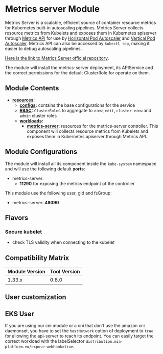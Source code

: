 # Metrics server Module

Metrics Server is a scalable, efficient source of container resource metrics for Kubernetes built-in autoscaling pipelines.
Metrics Server collects resource metrics from Kubelets and exposes them in Kubernetes apiserver through [Metrics API]
for use by [Horizontal Pod Autoscaler] and [Vertical Pod Autoscaler]. Metrics API can also be accessed by `kubectl top`,
making it easier to debug autoscaling pipelines.

[Here is the link to Metrics Server official repository].

The module will install the metrics-server deployment, its APIService and the correct permissions for the default
ClusterRole for operate on them.

## Module Contents

- **[resources](./base/resources)**:
  - **[configs](./base/resources/configs):** contains the base configurations for the service
  - **[RBAC](./base/resources/rbac):** `ClusterRole`s to aggregate to `view`, `edit`, `cluster-view` and `admin`
			cluster roles
  - **[workloads](./base/resources/workloads):**
    - **[metrics-server](./base/resources/workloads/metrics-server):** resources for the metrics-server controller. This
			component will collects resource metrics from Kubelets and exposes them in Kubernetes apiserver through Metrics
			API.

## Module Configurations

The module will install all its component inside the `kube-system` namespace and will use the following
default **ports**:

- metrics-server:
  - **11290** for exposing the metrics endpoint of the controller

This module use the following user, gid and fsGroup:

- metrics-server: **48090**

## Flavors

### Secure kubelet

- check TLS validity when connecting to the kubelet

## Compatibility Matrix

| Module Version | Tool Version   |
|----------------|----------------|
| 1.33.x         | 0.8.0          |

## User customization

## EKS User

If you are using our cni module or a cni that don’t use the amazon cni daemonset, you have to set the `hostNetwork`
option of deployment to `true` for allowing the api-server to reach its endpoint. You can easily target the correct
workload with the labelSelector `distribution.mia-platform.eu/expose-webhook=true`.

[Here is the link to Metrics Server official repository]: https://github.com/kubernetes-sigs/metrics-server
	"Metrics Server GitHub Repository"
[Metrics API]: https://github.com/kubernetes/metrics
[Horizontal Pod Autoscaler]: https://kubernetes.io/docs/tasks/run-application/horizontal-pod-autoscale/
[Vertical Pod Autoscaler]: https://github.com/kubernetes/autoscaler/tree/master/vertical-pod-autoscaler/
